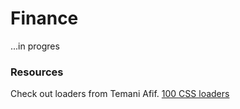 <!-- @format -->

# Finance

...in progres

### Resources

Check out loaders from Temani Afif.
[100 CSS loaders](https://dev.to/afif/i-made-100-css-loaders-for-your-next-project-4eje)
